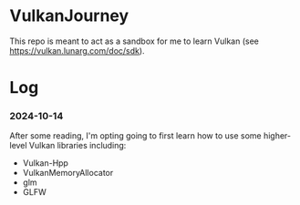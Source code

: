 # VulkanJourney
This repo is meant to act as a sandbox for me to learn Vulkan (see https://vulkan.lunarg.com/doc/sdk).

# Log
### 2024-10-14
After some reading, I'm opting going to first learn how to use some higher-level Vulkan libraries including:
- Vulkan-Hpp
- VulkanMemoryAllocator
- glm
- GLFW